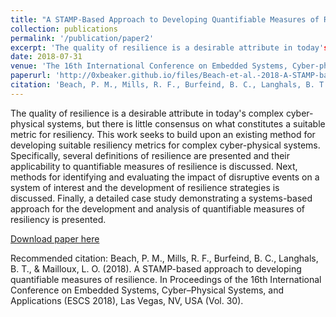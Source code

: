 ```yaml
---
title: "A STAMP-Based Approach to Developing Quantifiable Measures of Resilience"
collection: publications
permalink: '/publication/paper2'
excerpt: 'The quality of resilience is a desirable attribute in today's complex cyber-physical systems, but there is little consensus on what constitutes a suitable metric for resiliency. This work seeks to build upon an existing method for developing suitable resiliency metrics for complex cyber-physical systems. Specifically, several definitions of resilience are presented and their applicability to quantifiable measures of resilience is discussed. Next, methods for identifying and evaluating the impact of disruptive events on a system of interest and the development of resilience strategies is discussed. Finally, a detailed case study demonstrating a systems-based approach for the development and analysis of quantifiable measures of resiliency is presented.'
date: 2018-07-31
venue: 'The 16th International Conference on Embedded Systems, Cyber-physical Systems, and Applications'
paperurl: 'http://0xbeaker.github.io/files/Beach-et-al.-2018-A-STAMP-based-Approach-to-Developing-Quantifiable-Measures-of-Resilience.pdf'
citation: 'Beach, P. M., Mills, R. F., Burfeind, B. C., Langhals, B. T., & Mailloux, L. O. (2018). A STAMP-based approach to developing quantifiable measures of resilience. In Proceedings of the 16th International Conference on Embedded Systems, Cyber–Physical Systems, and Applications (ESCS 2018), Las Vegas, NV, USA (Vol. 30).'
---
```

The quality of resilience is a desirable attribute in today's complex cyber-physical systems, but there is little consensus on what constitutes a suitable metric for resiliency. This work seeks to build upon an existing method for developing suitable resiliency metrics for complex cyber-physical systems. Specifically, several definitions of resilience are presented and their applicability to quantifiable measures of resilience is discussed. Next, methods for identifying and evaluating the impact of disruptive events on a system of interest and the development of resilience strategies is discussed. Finally, a detailed case study demonstrating a systems-based approach for the development and analysis of quantifiable measures of resiliency is presented.

[Download paper here](http://0xbeaker.github.io/files/Beach-et-al.-2018-A-STAMP-based-Approach-to-Developing-Quantifiable-Measures-of-Resilience.pdf)

Recommended citation: Beach, P. M., Mills, R. F., Burfeind, B. C., Langhals, B. T., & Mailloux, L. O. (2018). A STAMP-based approach to developing quantifiable measures of resilience. In Proceedings of the 16th International Conference on Embedded Systems, Cyber–Physical Systems, and Applications (ESCS 2018), Las Vegas, NV, USA (Vol. 30).
